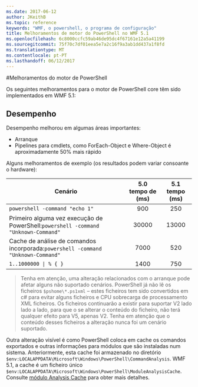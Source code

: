 ```yaml
---
ms.date: 2017-06-12
author: JKeithB
ms.topic: reference
keywords: "WMF, o powershell, o programa de configuração"
title: Melhoramentos de motor do PowerShell no WMF 5.1
ms.openlocfilehash: 6c8000ccfc59ab46de95dc4f67161e12a5a41199
ms.sourcegitcommit: 75f70c7df01eea5e7a2c16f9a3ab1dd437a1f8fd
ms.translationtype: MT
ms.contentlocale: pt-PT
ms.lasthandoff: 06/12/2017
---
```

#<a name="powershell-engine-improvements"></a>Melhoramentos do motor de PowerShell

Os seguintes melhoramentos para o motor de PowerShell core têm sido implementados em WMF 5.1:


## <a name="performance"></a>Desempenho ##

Desempenho melhorou em algumas áreas importantes:

- Arranque
- Pipelines para cmdlets, como ForEach-Object e Where-Object é aproximadamente 50% mais rápido 

Alguns melhoramentos de exemplo (os resultados podem variar consoante o hardware): 

| Cenário | 5.0 tempo de (ms) | 5.1 tempo (ms) |
| -------- | :---------------: | :---------------: |
| `powershell -command "echo 1"` | 900 | 250 |
| Primeiro alguma vez execução de PowerShell:`powershell -command "Unknown-Command"` | 30000 | 13000 |
| Cache de análise de comandos incorporada:`powershell -command "Unknown-Command"` | 7000 | 520 |
| <code>1..1000000 &#124; % { }</code> | 1400 | 750 |
  
> Tenha em atenção, uma alteração relacionados com o arranque pode afetar alguns não suportado cenários. 
> PowerShell já não lê os ficheiros `$pshome\*.ps1xml` – estes ficheiros tem sido convertidos em c# para evitar alguns ficheiros e CPU sobrecarga de processamento XML ficheiros. 
Os ficheiros continuarão a existir para suportar V2 lado lado a lado, para que o se alterar o conteúdo do ficheiro, não terá qualquer efeito para V5, apenas V2. 
Tenha em atenção que o conteúdo desses ficheiros a alteração nunca foi um cenário suportado.

Outra alteração visível é como PowerShell coloca em cache os comandos exportados e outras informações para módulos que são instaladas num sistema. Anteriormente, esta cache foi armazenado no diretório `$env:LOCALAPPDATA\Microsoft\Windows\PowerShell\CommandAnalysis`. WMF 5.1, a cache é um ficheiro único `$env:LOCALAPPDATA\Microsoft\Windows\PowerShell\ModuleAnalysisCache`.
Consulte [módulo Analysis Cache](scenarios-features.md#module-analysis-cache) para obter mais detalhes.

